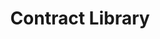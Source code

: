 ---
layout: default
title: Contract Library
parent: API Operations
has_children: true
permalink: /all-ops/contract
---